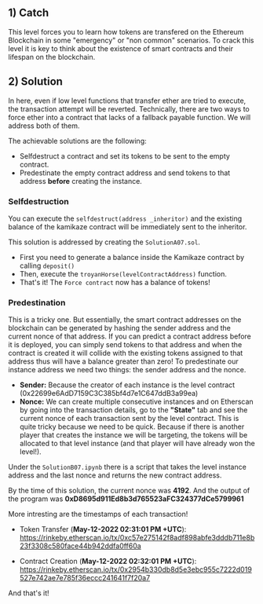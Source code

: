 ## 1) Catch
This level forces you to learn how tokens are transfered on the Ethereum Blockchain in some "emergency" or "non common" scenarios. To crack this level it is key to think about the existence of smart contracts and their lifespan on the blockchain.


## 2) Solution
In here, even if low level functions that transfer ether are tried to execute, the transaction attempt will be reverted. Technically, there are two ways to force ether into a contract that lacks of a fallback payable function. We will address both of them.

The achievable solutions are the following:
- Selfdestruct a contract and set its tokens to be sent to the empty contract.
- Predestinate the empty contract address and send tokens to that address **before** creating the instance.

### Selfdestruction
You can execute the ```selfdestruct(address _inheritor)``` and the existing balance of the kamikaze contract will be immediately sent to the inheritor.

This solution is addressed by creating the ```SolutionA07.sol```. 
- First you need to generate a balance inside the Kamikaze contract by calling ```deposit()```
- Then, execute the ```troyanHorse(levelContractAddress)``` function.
- That's it! The ```Force contract``` now has a balance of tokens!

### Predestination
This is a tricky one. But essentially, the smart contract addresses on the blockchain can be generated by hashing the sender address and the current nonce of that address. If you can predict a contract address before it is deployed, you can simply send tokens to that address and when the contract is created it will collide with the existing tokens assigned to that address thus will have a balance greater than zero!
To predestinate our instance address we need two things: the sender address and the nonce.
- **Sender:** Because the creator of each instance is the level contract (0x22699e6AdD7159C3C385bf4d7e1C647ddB3a99ea)
- **Nonce:** We can create multiple consecutive instances and on Etherscan by going into the transaction details, go to the **"State"** tab and see the current nonce of each transaction sent by the level contract. This is quite tricky because we need to be quick. Because if there is another player that creates the instance we will be targeting, the tokens will be allocated to that level instance (and that player will have already won the level!).

Under the ```SolutionB07.ipynb``` there is a script that takes the level instance address and the last nonce and returns the new contract address.

By the time of this solution, the current nonce was **4192**. And the output of the program was **0xD8695d911Ed8b3d765523aFC324377dCe5799961**

More intresting are the timestamps of each transaction!
- Token Transfer (**May-12-2022 02:31:01 PM +UTC**): https://rinkeby.etherscan.io/tx/0xc57e275142f8adf898abfe3dddb711e8b23f3308c580face44b942ddfa0ff60a

- Contract Creation (**May-12-2022 02:32:01 PM +UTC**): https://rinkeby.etherscan.io/tx/0x2954b330db8d5e3ebc955c7222d019527e742ae7e785f36eccc241641f7f20a7

And that's it!
